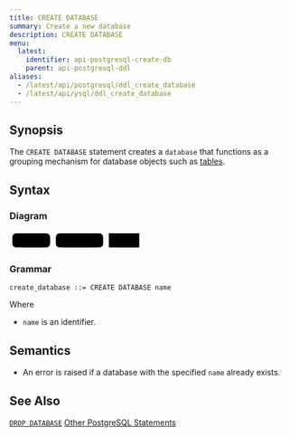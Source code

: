 ```yaml
---
title: CREATE DATABASE
summary: Create a new database
description: CREATE DATABASE
menu:
  latest:
    identifier: api-postgresql-create-db
    parent: api-postgresql-ddl
aliases:
  - /latest/api/postgresql/ddl_create_database
  - /latest/api/ysql/ddl_create_database
---
```


## Synopsis
The `CREATE DATABASE` statement creates a `database` that functions as a grouping mechanism for database objects such as [tables](../ddl_create_table).

## Syntax

### Diagram

<svg class="rrdiagram" version="1.1" xmlns:xlink="http://www.w3.org/1999/xlink" xmlns="http://www.w3.org/2000/svg" width="235" height="35" viewbox="0 0 235 35"><path class="connector" d="M0 22h5m67 0h10m84 0h10m54 0h5"/><rect class="literal" x="5" y="5" width="67" height="25" rx="7"/><text class="text" x="15" y="22">CREATE</text><rect class="literal" x="82" y="5" width="84" height="25" rx="7"/><text class="text" x="92" y="22">DATABASE</text><a xlink:href="../grammar_diagrams#name"><rect class="rule" x="176" y="5" width="54" height="25"/><text class="text" x="186" y="22">name</text></a></svg>

### Grammar
```
create_database ::= CREATE DATABASE name
```
Where

- `name` is an identifier.

## Semantics

- An error is raised if a database with the specified `name` already exists.

## See Also
[`DROP DATABASE`](../ddl_drop_database)
[Other PostgreSQL Statements](..)
